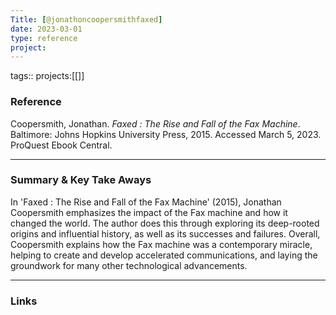 ```yaml
---
Title: [@jonathoncoopersmithfaxed]
date: 2023-03-01
type: reference
project:
---
```


tags::
projects:[[]]

### Reference 

Coopersmith, Jonathan. _Faxed : The Rise and Fall of the Fax Machine_. Baltimore: Johns Hopkins University Press, 2015. Accessed March 5, 2023. ProQuest Ebook Central.

---

### Summary & Key Take Aways

In 'Faxed : The Rise and Fall of the Fax Machine' (2015), Jonathan Coopersmith emphasizes the impact of the Fax machine and how it changed the world. The author does this through exploring its deep-rooted origins and influential history, as well as its successes and failures. Overall, Coopersmith explains how the Fax machine was a contemporary miracle, helping to create and develop accelerated communications, and laying the groundwork for many other technological advancements.

--- 

### Links

